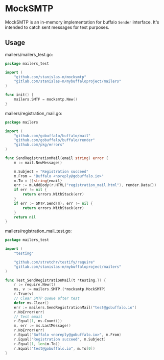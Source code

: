 MockSMTP
========

MockSMTP is an in-memory implementation for buffalo `Sender` interface. It's intended to catch sent messages for test purposes.

Usage
-----

mailers/mailers_test.go:
```go
package mailers_test

import (
	"github.com/stanislas-m/mocksmtp"
	"gitlab.com/stanislas-m/mybuffaloproject/mailers"
)

func init() {
	mailers.SMTP = mocksmtp.New()
}

```

mailers/registration_mail.go:
```go
package mailers

import (
	"github.com/gobuffalo/buffalo/mail"
	"github.com/gobuffalo/buffalo/render"
	"github.com/pkg/errors"
)

func SendRegistrationMail(email string) error {
	m := mail.NewMessage()

	m.Subject = "Registration succeed"
	m.From = "Buffalo <noreply@gobuffalo.io>"
	m.To = []string{email}
	err := m.AddBody(r.HTML("registration_mail.html"), render.Data{})
	if err != nil {
		return errors.WithStack(err)
	}
	if err := SMTP.Send(m); err != nil {
		return errors.WithStack(err)
	}
	return nil
}

```

mailers/registration_mail_test.go:
```go
package mailers_test

import (
	"testing"

	"github.com/stretchr/testify/require"
	"gitlab.com/stanislas-m/mybuffaloproject/mailers"
)

func Test_SendRegistrationMail(t *testing.T) {
    r := require.New(t)
    ms, v := mailers.SMTP.(*mocksmtp.MockSMTP)
    r.True(v)
    // Clear SMTP queue after test
    defer ms.Clear()
    err := mailers.SendRegistrationMail("test@gobuffalo.io")
    r.NoError(err)
    // Test email
    r.Equal(1, ms.Count())
    m, err := ms.LastMessage()
    r.NoError(err)
    r.Equal("Buffalo <noreply@gobuffalo.io>", m.From)
    r.Equal("Registration succeed", m.Subject)
    r.Equal(1, len(m.To))
    r.Equal("test@gobuffalo.io", m.To[0])
}
```
